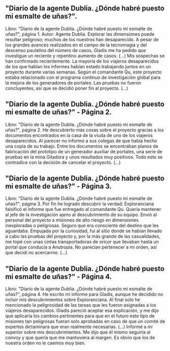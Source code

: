 ## "Diario de la agente Dublia. ¿Dónde habré puesto mi esmalte de uñas?".
Libro: "Diario de la agente Dublia. ¿Dónde habré puesto mi esmalte de uñas?", página 1.
Autor: Agente Dublia.
Explorar las dimensiones puede resultar peligroso; muchos de los nuestros han desaparecido. A pesar de los grandes avances realizados en el campo de la tecnomagia y del descenso paulatino del número de casos, Gladis me ha pedido que investigue un reciente y repentino aumento de casos. (...)
Mis sospechas se han confirmado recientemente. La mayoría de los viajeros desaparecidos de los que hablan los informes habían estado trabajando juntos en un proyecto durante varias semanas. Según el comandante Qu, este proyecto estaba relacionado con el programa continuo de investigación global para la mejora de los generadores de portales. Las pruebas no fueron concluyentes, así que se decidió poner fin al proyecto. (...)

## "Diario de la agente Dublia. ¿Dónde habré puesto mi esmalte de uñas?" - Página 2.
Libro: "Diario de la agente Dublia. ¿Dónde habré puesto mi esmalte de uñas?", página 2.
He descubierto más cosas sobre el proyecto gracias a los documentos encontrados en la casa de la viuda de uno de los viajeros desaparecidos. Al parecer no informó a sus colegas de que había hecho una copia de su trabajo. Entre los documentos se encontraban planos de fabricación del prototipo de un generador auxiliar de portales, una serie de pruebas en la mina Gitadora y unos resultados muy positivos. Todo esto se contradice con la decisión de cancelar el proyecto. (...)

## "Diario de la agente Dublia. ¿Dónde habré puesto mi esmalte de uñas?" - Página 3.
Libro: "Diario de la agente Dublia. ¿Dónde habré puesto mi esmalte de uñas?", página 3.
Por fin he logrado descubrir la verdad: Exploranciana falsificó el informe que fue entregado al comandante Qu. Quería mantener al jefe de la investigación ajeno al descubrimiento de su equipo. Envió al personal del proyecto a misiones de alto riesgo en dimensiones inexploradas o peligrosas. Seguro que era consciente del destino que les aguardaba. Empujada por la curiosidad, fui al sitio donde se habían llevado a cabo las pruebas del proyecto y, por la más grande de las casualidades, me topé con unas cintas transportadoras de oricor que llevaban hasta un portal que conducía a Anutropía. No parecían pertenecer a mi orden, así que decidí no acercarme. (...)

## "Diario de la agente Dublia. ¿Dónde habré puesto mi esmalte de uñas?" - Página 4.
Libro: "Diario de la agente Dublia. ¿Dónde habré puesto mi esmalte de uñas?", página 4.
He escrito mi informe para Gladis, aunque he decidido no incluir mis descubrimientos sobre Exploranciana. Al final solo he mencionado la peligrosidad de las tareas que les fueron asignadas a los viajeros desaparecidos. Gladis pareció aceptar esa explicación, y me dijo que aplicaría los cambios pertinentes para que en el futuro este tipo de misiones tan peligrosas fueran solo aprobadas en caso de que un comité de expertos dictaminara que eran realmente necesarias. (...)
Informé a mi superior sobre mis descubrimientos. Me dijo que él mismo seguiría al convoy y que quería que me mantuviera al margen. Es obvio que los de nuestra orden no le caemos muy bien.